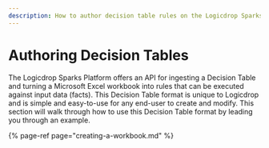 ```yaml
---
description: How to author decision table rules on the Logicdrop Sparks Platform.
---
```


# Authoring Decision Tables

The Logicdrop Sparks Platform offers an API for ingesting a Decision Table and turning a Microsoft Excel workbook into rules that can be executed against input data \(facts\). This Decision Table format is unique to Logicdrop and is simple and easy-to-use for any end-user to create and modify. This section will walk through how to use this Decision Table format by leading you through an example.

{% page-ref page="creating-a-workbook.md" %}



